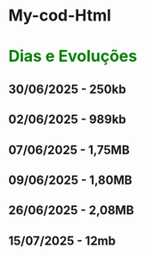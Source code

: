 # My-cod-Html
<h1 style="color: green"; font-family: arial;">Dias e Evoluções</h1>

<h2>30/06/2025 - 250kb</h2>
<h2>02/06/2025 - 989kb</h2>
<h2>07/06/2025 - 1,75MB</h2>
<h2>09/06/2025 - 1,80MB</h2>
<h2>26/06/2025 - 2,08MB</h2>
<h2>15/07/2025 - 12mb</h2>

